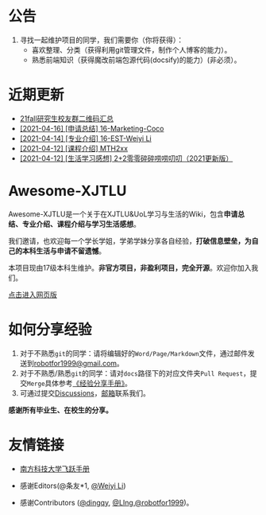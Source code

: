 # 公告

1. 寻找一起维护项目的同学，我们需要你（你将获得）：
   - 喜欢整理、分类（获得利用git管理文件，制作个人博客的能力）。
   - 熟悉前端知识（获得魔改前端包源代码(docsify)的能力）(非必须）。

# 近期更新

- [21fall研究生校友群二维码汇总](intro-program/grad-school/readme.md)
- [[2021-04-16] [申请总结] 16-Marketing-Coco](grad-application/international-business-school-suzhou/marketing/16-coco-us,asia.md)
- [[2021-04-14] [专业介绍] 16-EST-Weiyi Li](intro-program/xjtlu-uol/est-16-weiyili.md)
- [[2021-04-12] [课程介绍] MTH2xx](intro-module/year3/mth2xx.md)
- [[2021-04-12] [生活学习感想] 2+2零零碎碎唠唠叨叨（2021更新版）](suzhou-liverpool/liverpool/liverpool0001.md)

# Awesome-XJTLU

Awesome-XJTLU是一个关于在XJTLU&UoL学习与生活的Wiki，包含**申请总结、专业介绍、课程介绍与学习生活感想**。

我们邀请，也欢迎每一个学长学姐，学弟学妹分享各自经验，**打破信息壁垒，为自己的本科生活与申请不留遗憾**。

本项目现由17级本科生维护。**非官方项目，非盈利项目，完全开源**。欢迎你加入我们。

[点击进入网页版](https://robotfor1999.github.io/awesome-xjtlu/#/)

# 如何分享经验

1. 对于不熟悉`git`的同学：请将编辑好的`Word/Page/Markdown`文件，通过邮件发送到[robotfor1999@gmail.com](mailto:robotfor1999@gmail.com)。
2. 对于不熟悉/熟悉`git`的同学：请对`docs`路径下的对应文件夹`Pull Request`，提交`Merge`具体参考[《经验分享手册》](经验分享手册.md)。
3. 可通过提交[Discussions](https://github.com/robotfor1999/awesome-xjtlu/discussions)，[邮箱](mailto:robotfor1999@gmail.com)联系我们。

**感谢所有毕业生、在校生的分享。**

# 友情链接

- [南方科技大学飞跃手册](https://sustech-application.github.io/2020-Fall/#/)
- 感谢Editors(@条友*1, [@Weiyi Li](https://www.zhihu.com/people/li-wei-yi-86-54))

- 感谢Contributors ([@dingqy](https://github.com/dingqy), [@LIng](https://github.com/chongfengling),[@robotfor1999](https://github.com/robotfor1999))。

